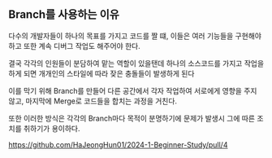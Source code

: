 ## Branch를 사용하는 이유
다수의 개발자들이 하나의 목표를 가지고 코드를 짤 떄, 
이들은 여러 기능들을 구현해야 하고 또한 계속 디버그 작업도 해주어야 한다.

결국 각각의 인원들이 분담하여 맡는 역할이 있을탠데 하나의 소스코드를 가지고 작업을 하게 되면
개개인의 스타일에 따라 잦은 충돌들이 발생하게 된다

이를 막기 위해 Branch를 만들어 다른 공간에서 각자 작업하여 서로에게 영향을 주지 않고, 마지막에 Merge로 코드들을 합치는 과정을 거친다.

또한 이러한 방식은 각각의 Branch마다 목적이 분명하기에 문제가 발생시 그에 따른 조치를 취하기가 용이하다.


https://github.com/HaJeongHun01/2024-1-Beginner-Study/pull/4